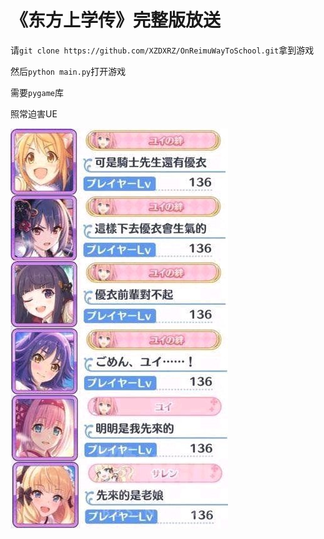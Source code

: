 # 《东方上学传》完整版放送

请`git clone https://github.com/XZDXRZ/OnReimuWayToSchool.git`拿到游戏

然后`python main.py`打开游戏

需要`pygame`库

照常迫害UE

![gmnUE](./img/UEgmn.jpg)